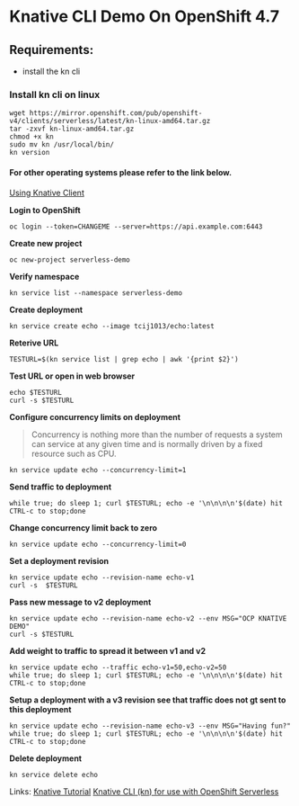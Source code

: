 # Knative CLI Demo On OpenShift 4.7

## Requirements:
* install the kn cli

### Install kn cli on linux
```
wget https://mirror.openshift.com/pub/openshift-v4/clients/serverless/latest/kn-linux-amd64.tar.gz
tar -zxvf kn-linux-amd64.tar.gz
chmod +x kn
sudo mv kn /usr/local/bin/
kn version
```

#### For other operating systems please refer to the link below.
[Using Knative Client](https://docs.openshift.com/container-platform/4.7/serverless/installing-kn.html#installing-kn)

**Login to OpenShift**
```
oc login --token=CHANGEME --server=https://api.example.com:6443
```

**Create new project**
```
oc new-project serverless-demo
```

**Verify namespace**
```
kn service list --namespace serverless-demo
```

**Create deployment**
```
kn service create echo --image tcij1013/echo:latest
```

**Reterive URL**
```
TESTURL=$(kn service list | grep echo | awk '{print $2}')
```

**Test URL or open in web browser**
```
echo $TESTURL
curl -s $TESTURL
```

**Configure concurrency limits on deployment**
> Concurrency is nothing more than the number of requests a system can service at any given time and is normally driven by a fixed resource such as CPU.
```
kn service update echo --concurrency-limit=1
```

**Send traffic to deployment**
```
while true; do sleep 1; curl $TESTURL; echo -e '\n\n\n\n'$(date) hit CTRL-c to stop;done
```

**Change concurrency limit back to zero**
```
kn service update echo --concurrency-limit=0
```
**Set a deployment revision**
```
kn service update echo --revision-name echo-v1
curl -s  $TESTURL
```
**Pass new message to v2 deployment**
```
kn service update echo --revision-name echo-v2 --env MSG="OCP KNATIVE DEMO"
curl -s $TESTURL
```
**Add weight to traffic to spread it between v1 and v2**
```
kn service update echo --traffic echo-v1=50,echo-v2=50
while true; do sleep 1; curl $TESTURL; echo -e '\n\n\n\n'$(date) hit CTRL-c to stop;done
```

**Setup a deployment with a v3 revision see that traffic does not gt sent to this deployment**
```
kn service update echo --revision-name echo-v3 --env MSG="Having fun?"
while true; do sleep 1; curl $TESTURL; echo -e '\n\n\n\n'$(date) hit CTRL-c to stop;done
```

**Delete deployment**
```
kn service delete echo
```

Links:
[Knative Tutorial](https://redhat-developer-demos.github.io/knative-tutorial/knative-tutorial/index.html)
[Knative CLI (kn) for use with OpenShift Serverless](https://docs.openshift.com/container-platform/4.7/cli_reference/kn-cli-tools.html)
